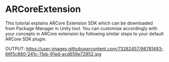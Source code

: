 # ARCoreExtension
This tutorial explains ARCore Extension SDK which can be downloaded from Package Manager in Unity tool. You can customize accordingly with your concepts in ARCore extension by following similar steps to your default ARCore SDK plugin.

OUTPUT:
https://user-images.githubusercontent.com/73282457/98781493-66f5c880-241c-11eb-91ed-acd659e72952.jpg
